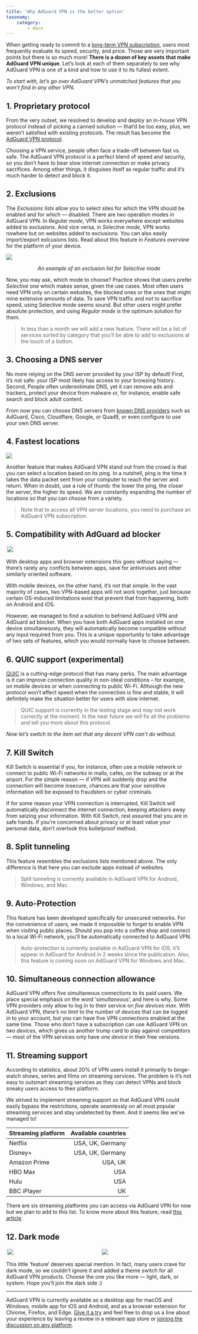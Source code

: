 ```yaml
---
title: 'Why AdGuard VPN is the better option'
taxonomy:
    category:
        - docs
---
```


When getting ready to commit to a [long-term VPN subscription](https://adguard-vpn.com/en/license.html), users most frequently evaluate its speed, security, and price. Those are very important points but there is so much more! **There is a dozen of key assets that make AdGuard VPN unique**. Let’s look at each of them separately to see why AdGuard VPN is one of a kind and how to use it to its fullest extent.  

*To start with, let’s go over AdGuard VPN’s unmatched features that you won’t find in any other VPN.*

## 1. Proprietary protocol
From the very outset, we resolved to develop and deploy an in-house VPN protocol instead of picking a canned solution — that’d be too easy, plus, we weren’t satisfied with existing protocols. The result has become the [AdGuard VPN protocol](https://kb.adguard.com/en/vpn/adguard-vpn-general/how-adguard-vpn-protocol-works).

Choosing a VPN service, people often face a trade-off between fast vs. safe. The AdGuard VPN protocol is a perfect blend of speed and security, so you don’t have to bear slow internet connection or make privacy sacrifices. Among other things, it disguises itself as regular traffic and it’s much harder to detect and block it.

## 2. Exclusions 
The *Exclusions lists* allow you to select sites for which the VPN should be enabled and for which — disabled.
There are two operation modes in AdGuard VPN. In *Regular mode*, VPN works everywhere except websites added to exclusions. And vice versa, in *Selective mode*, VPN works nowhere but on websites added to exclusions. You can also easily import/export exlcusions lists. Read about this feature in *Features overview* for the platform of your device. 

<img src="https://cdn.adguard.com/public/Adguard/Blog/vpn_export_exclusions.png?" style="max-width: 700px" /><p align="center"><i>An example of an exclusion list for Selective mode</i><p>

Now, you may ask, which mode to choose? Practice shows that users prefer *Selective* one which makes sense, given the use cases. Most often users need VPN only on certain websites, the blocked ones or the ones that might mine extensive amounts of data. To save VPN traffic and not to sacrifice speed, using Selective mode seems sound. But other users might prefer absolute protection, and using *Regular mode* is the optimum solution for them.

> In less than a month we will add a new feature. There will be a list of services sorted by category that you’ll be able to add to exclusions at the touch of a button. 

## 3. Choosing a DNS server
No more relying on the DNS server provided by your ISP by default! First, it’s not safe: your ISP most likely has access to your browsing history. Second, People often underestimate DNS, yet it can remove ads and trackers, protect your device from malware or, for instance, enable safe search and block adult content.
    
From now you can choose DNS servers from [known DNS providers](https://kb.adguard.com/en/general/dns-providers) such as AdGuard, Cisco, Cloudflare, Google, or Quad9, or even configure to use your own DNS server. 

## 4. Fastest locations
    
<img src="https://cdn.adguard.com/public/Adguard/Blog/vpn/release/VPN_for_Mac/main-en.png">
    
Another feature that makes AdGuard VPN stand out from the crowd is that you can select a location based on its ping. In a nutshell, ping is the time it takes the data packet sent from your computer to reach the server and return. When in doubt, use a rule of thumb: the lower the ping, the closer the server, the higher its speed. We are constantly expanding the number of locations so that you can choose from a variety.

> Note that to access all VPN server locations, you need to purchase an AdGuard VPN subscription.

## 5. Compatibility with AdGuard ad blocker
    
<img src="https://cdn.adguard.com/public/Adguard/kb/VPN/android_compatibility_mode.png" style="border: 1px solid #efefef; max-width: 350px; padding: 2px;">

With desktop apps and browser extensions this goes without saying — there’s rarely any conflicts between apps, save for antiviruses and other similarly oriented software.

With mobile devices, on the other hand, it’s not that simple. In the vast majority of cases, two VPN-based apps will not work together, just because certain OS-induced limitations exist that prevent that from happening, both on Android and iOS.

However, we managed to find a solution to befriend AdGuard VPN and AdGuard ad blocker. When you have both AdGuard apps installed on one device simultaneously, they will automatically become compatible without any input required from you. This is a unique opportunity to take advantage of two sets of features, which you would normally have to choose between.
    
## 6. QUIC support (experimental)
[QUIC](https://adguard.com/en/blog/dns-over-quic.html#whatisquic) is a cutting-edge protocol that has many perks. The main advantage is it can improve connection quality in non-ideal conditions – for example, on mobile devices or when connecting to public Wi-Fi. Although the new protocol won’t affect speed when the connection is fine and stable, it will definitely make the situation better for users with slow internet.
    
> QUIC support is currently in the testing stage and may not work correctly at the moment. In the near future we will fix all the problems and tell you more about this protocol.     

*Now let’s switch to the item set that any decent VPN can't do without.* 

## 7. Kill Switch
Kill Switch is essential if you, for instance, often use a mobile network or connect to public Wi-Fi networks in malls, cafes, on the subway or at the airport. For the simple reason — if VPN will suddenly drop and the connection will become insecure, chances are that your sensitive information will be exposed to fraudsters or cyber criminals.

If for some reason your VPN connection is interrupted, Kill Switch will automatically disconnect the internet connection, keeping attackers away from seizing your information. With Kill Switch, rest assured that you are in safe hands. If you’re concerned about privacy or at least value your personal data, don’t overlook this bulletproof method.

## 8. Split tunneling
This feature resembles the exclusions lists mentioned above. The only difference is that here you can exclude apps instead of websites.

> Split tunneling is currently available in AdGuard VPN for Android, Windows, and Mac.
 
## 9. Auto-Protection
This feature has been developed specifically for unsecured networks. For the convenience of users, we made it impossible to forget to enable VPN when visiting public places. Should you pop into a coffee shop and connect to a local Wi-Fi network, you’ll be automatically connected to AdGuard VPN.

> Auto-protection is currently available in AdGuard VPN for iOS, it’ll appear in AdGuard for Android in 2 weeks since the publication. Also, this feature is coming soon on AdGuard VPN for Windows and Mac.

## 10. Simultaneous connection allowance
AdGuard VPN offers five simultaneous connections to its paid users. We place special emphasis on the word ’*simultaneous*’, and here is why. Some VPN providers only allow to log in to their service on *five devices max*. With AdGuard VPN, *there’s no limit* to the number of devices that can be logged in to your account, but you can have five VPN connections enabled at the same time. Those who don’t have a subscription can use AdGuard VPN on *two devices*, which gives us another trump card to play against competitors — most of the VPN services only have *one device* in their free versions.

## 11. Streaming support  
According to statistics, about 20% of VPN users install it primarily to binge-watch shows, series and films on streaming services. The problem is it’s not easy to outsmart streaming services as they can detect VPNs and block sneaky users access to their platform.

We strived to implement streaming support so that AdGuard VPN could easily bypass the restrictions, operate seamlessly on all most popular streaming services and stay undetected by them. And it seems like we’ve managed to!

| Streaming platform        | Available countries           |
| ------------- |-------------: |
| Netflix      | USA, UK, Germany |
| Disney+      | USA, UK, Germany      | 
| Amazon Prime | USA, UK      |
| HBO Max | USA      |
| Hulu | USA      |
| BBC iPlayer | UK      |    
    
There are six streaming platforms you can access via AdGuard VPN for now but we plan to add to this list. To know more about this feature, read [this article](https://adguard.com/en/blog/streaming-support-vpn.html).  

## 12. Dark mode
    
<div style="display:flex">
     <div style="flex:1;padding-right:5px;">
          <img src="https://cdn.adguard.com/public/Adguard/Blog/vpn/main_en_white.png" style="border: 1px solid #efefef; max-width: 350px; padding: 2px;">
     </div>
     <div style="flex:1;padding-left:5px;">
          <img src="https://cdn.adguard.com/public/Adguard/Blog/vpn/main_en_black.png" style="border: 1px solid #efefef; max-width: 350px; padding: 2px;">
     </div>
</div>

This little ‘feature’ deserves special mention. In fact, many users crave for dark mode, so we couldn’t ignore it and added a theme switch for all AdGuard VPN products. Choose the one you like more — light, dark, or system. Hope you’ll join the dark side :) 

- - - - - 
 
AdGuard VPN is currently available as a desktop app for macOS and Windows, mobile app for iOS and Android, and as a browser extension for Chrome, Firefox, and Edge. [Give it a try](https://adguard-vpn.com/en/welcome.html) and feel free to drop us a line about your experience by leaving a review in a relevant app store or [joining the discussion on any platform](https://adguard.com/en/discuss.html).